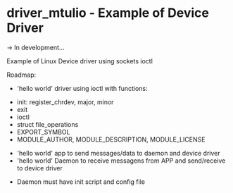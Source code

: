 # driver_mtulio - Example of Device Driver

-> In development...

Example of Linux Device driver using sockets ioctl


Roadmap:
* 'hello world' driver using ioctl with functions:
- init: register_chrdev, major, minor
- exit
- ioctl
- struct file_operations
- EXPORT_SYMBOL 
- MODULE_AUTHOR, MODULE_DESCRIPTION, MODULE_LICENSE
* 'hello world' app to send messages/data to daemon and device driver
* 'hello world' Daemon to receive messagens from APP and send/receive to device driver
- Daemon must have init script and config file


